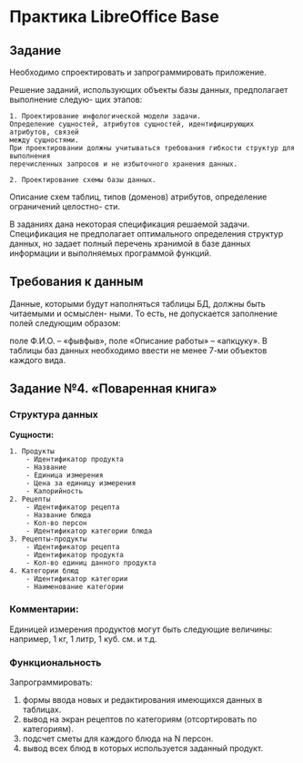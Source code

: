 # Практика LibreOffice Base

## Задание

Необходимо спроектировать и запрограммировать приложение.

Решение заданий, использующих объекты базы данных, предполагает выполнение следую-
щих этапов:

    1. Проектирование инфологической модели задачи.
    Определение сущностей, атрибутов сущностей, идентифицирующих атрибутов, связей
    между сущностями.
    При проектировании должны учитываться требования гибкости структур для выполнения
    перечисленных запросов и не избыточного хранения данных.

    2. Проектирование схемы базы данных.

Описание схем таблиц, типов (доменов) атрибутов, определение ограничений целостно-
сти.

В заданиях дана некоторая спецификация решаемой задачи. Спецификация не предполагает
оптимального определения структур данных, но задает полный перечень хранимой в базе данных
информации и выполняемых программой функций.

## Требования к данным

Данные, которыми будут наполняться таблицы БД, должны быть читаемыми и осмыслен-
ными. То есть, не допускается заполнение полей следующим образом:

поле Ф.И.О. – «фывфыв»,
поле «Описание работы» – «апкцуку».
В таблицы баз данных необходимо ввести не менее 7-ми объектов каждого вида.



## Задание №4. «Поваренная книга»

### Структура данных

**Сущности:**

    1. Продукты
        - Идентификатор продукта
        - Название
        - Единица измерения
        - Цена за единицу измерения
        - Калорийность
    2. Рецепты
        - Идентификатор рецепта
        - Название блюда
        - Кол-во персон
        - Идентификатор категории блюда
    3. Рецепты-продукты
        - Идентификатор рецепта
        - Идентификатор продукта
        - Кол-во единиц данного продукта
    4. Категории блюд
        - Идентификатор категории
        - Наименование категории
### Комментарии:
Единицей измерения продуктов могут быть следующие величины: например, 1 кг, 1 литр, 1
куб. см. и т.д.

### Функциональность

Запрограммировать:
1. формы ввода новых и редактирования имеющихся данных в таблицах.
2. вывод на экран рецептов по категориям (отсортировать по категориям).
3. подсчет сметы для каждого блюда на N персон.
4. вывод всех блюд в которых используется заданный продукт.
